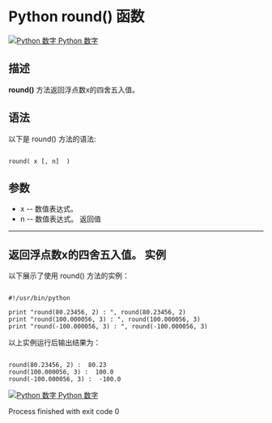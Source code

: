 Python  round() 函数
==================

 [![Python 数字](../images/up.gif)
 Python 数字](python-numbers.html)


  描述
--

  **round()** 方法返回浮点数x的四舍五入值。

 语法
--

 以下是 round() 方法的语法:

 
```

round( x [, n]  )

```

  参数
--

  *  x -- 数值表达式。 
 *  n -- 数值表达式。 
   返回值
---

 返回浮点数x的四舍五入值。  实例
--

  以下展示了使用 round() 方法的实例： 

 
```

#!/usr/bin/python

print "round(80.23456, 2) : ", round(80.23456, 2)
print "round(100.000056, 3) : ", round(100.000056, 3)
print "round(-100.000056, 3) : ", round(-100.000056, 3)

```

  以上实例运行后输出结果为： 

 
```

round(80.23456, 2) :  80.23
round(100.000056, 3) :  100.0
round(-100.000056, 3) :  -100.0

```

 [![Python 数字](../images/up.gif)
 Python 数字](python-numbers.html)

Process finished with exit code 0
